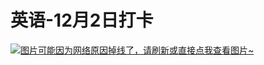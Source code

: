 # 英语-12月2日打卡

[![图片可能因为网络原因掉线了，请刷新或直接点我查看图片~](https://cdn.jsdelivr.net/gh/ylsislove/image-home/test/20201207105528.jpg)](https://cdn.jsdelivr.net/gh/ylsislove/image-home/test/20201207105528.jpg)
